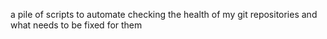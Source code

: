 
a pile of scripts to automate checking the health of my git repositories and what needs to be fixed for them
